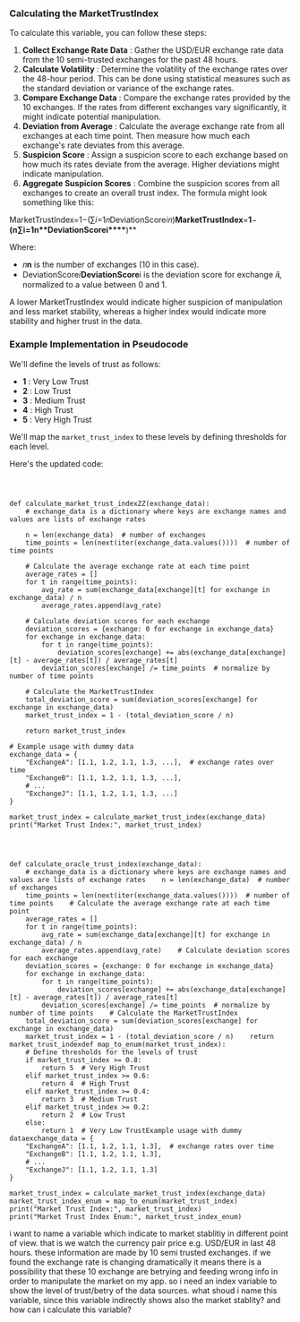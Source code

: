 ### Calculating the MarketTrustIndex

To calculate this variable, you can follow these steps:

1. **Collect Exchange Rate Data** : Gather the USD/EUR exchange rate data from the 10 semi-trusted exchanges for the past 48 hours.
2. **Calculate Volatility** : Determine the volatility of the exchange rates over the 48-hour period. This can be done using statistical measures such as the standard deviation or variance of the exchange rates.
3. **Compare Exchange Data** : Compare the exchange rates provided by the 10 exchanges. If the rates from different exchanges vary significantly, it might indicate potential manipulation.
4. **Deviation from Average** : Calculate the average exchange rate from all exchanges at each time point. Then measure how much each exchange's rate deviates from this average.
5. **Suspicion Score** : Assign a suspicion score to each exchange based on how much its rates deviate from the average. Higher deviations might indicate manipulation.
6. **Aggregate Suspicion Scores** : Combine the suspicion scores from all exchanges to create an overall trust index. The formula might look something like this:

MarketTrustIndex=1−(∑𝑖=1𝑛DeviationScore𝑖𝑛)**MarketTrustIndex**=**1**−**(**n**∑**i**=**1**n\*\***DeviationScore**i\*\*\*\***)\*\*

Where:

- 𝑛**n** is the number of exchanges (10 in this case).
- DeviationScore𝑖**DeviationScore**i is the deviation score for exchange 𝑖**i**, normalized to a value between 0 and 1.

A lower MarketTrustIndex would indicate higher suspicion of manipulation and less market stability, whereas a higher index would indicate more stability and higher trust in the data.

### Example Implementation in Pseudocode

We'll define the levels of trust as follows:

- **1** : Very Low Trust
- **2** : Low Trust
- **3** : Medium Trust
- **4** : High Trust
- **5** : Very High Trust

We'll map the `market_trust_index` to these levels by defining thresholds for each level.

Here's the updated code:

```



def calculate_market_trust_indexZZ(exchange_data):
    # exchange_data is a dictionary where keys are exchange names and values are lists of exchange rates

    n = len(exchange_data)  # number of exchanges
    time_points = len(next(iter(exchange_data.values())))  # number of time points

    # Calculate the average exchange rate at each time point
    average_rates = []
    for t in range(time_points):
        avg_rate = sum(exchange_data[exchange][t] for exchange in exchange_data) / n
        average_rates.append(avg_rate)

    # Calculate deviation scores for each exchange
    deviation_scores = {exchange: 0 for exchange in exchange_data}
    for exchange in exchange_data:
        for t in range(time_points):
            deviation_scores[exchange] += abs(exchange_data[exchange][t] - average_rates[t]) / average_rates[t]
        deviation_scores[exchange] /= time_points  # normalize by number of time points

    # Calculate the MarketTrustIndex
    total_deviation_score = sum(deviation_scores[exchange] for exchange in exchange_data)
    market_trust_index = 1 - (total_deviation_score / n)

    return market_trust_index

# Example usage with dummy data
exchange_data = {
    "ExchangeA": [1.1, 1.2, 1.1, 1.3, ...],  # exchange rates over time
    "ExchangeB": [1.1, 1.2, 1.1, 1.3, ...],
    # ...
    "ExchangeJ": [1.1, 1.2, 1.1, 1.3, ...]
}

market_trust_index = calculate_market_trust_index(exchange_data)
print("Market Trust Index:", market_trust_index)




def calculate_oracle_trust_index(exchange_data):
    # exchange_data is a dictionary where keys are exchange names and values are lists of exchange rates    n = len(exchange_data)  # number of exchanges
    time_points = len(next(iter(exchange_data.values())))  # number of time points    # Calculate the average exchange rate at each time point
    average_rates = []
    for t in range(time_points):
        avg_rate = sum(exchange_data[exchange][t] for exchange in exchange_data) / n
        average_rates.append(avg_rate)    # Calculate deviation scores for each exchange
    deviation_scores = {exchange: 0 for exchange in exchange_data}
    for exchange in exchange_data:
        for t in range(time_points):
            deviation_scores[exchange] += abs(exchange_data[exchange][t] - average_rates[t]) / average_rates[t]
        deviation_scores[exchange] /= time_points  # normalize by number of time points    # Calculate the MarketTrustIndex
    total_deviation_score = sum(deviation_scores[exchange] for exchange in exchange_data)
    market_trust_index = 1 - (total_deviation_score / n)    return market_trust_indexdef map_to_enum(market_trust_index):
    # Define thresholds for the levels of trust
    if market_trust_index >= 0.8:
        return 5  # Very High Trust
    elif market_trust_index >= 0.6:
        return 4  # High Trust
    elif market_trust_index >= 0.4:
        return 3  # Medium Trust
    elif market_trust_index >= 0.2:
        return 2  # Low Trust
    else:
        return 1  # Very Low TrustExample usage with dummy dataexchange_data = {
    "ExchangeA": [1.1, 1.2, 1.1, 1.3],  # exchange rates over time
    "ExchangeB": [1.1, 1.2, 1.1, 1.3],
    # ...
    "ExchangeJ": [1.1, 1.2, 1.1, 1.3]
}

market_trust_index = calculate_market_trust_index(exchange_data)
market_trust_index_enum = map_to_enum(market_trust_index)
print("Market Trust Index:", market_trust_index)
print("Market Trust Index Enum:", market_trust_index_enum)
```

i want to name a variable which indicate to market stablitiy in different point of view. that is we watch the currency pair price e.g. USD/EUR in last 48 hours. these information are made by 10 semi trusted exchanges. if we found the exchange rate is changing dramatically it means there is a possibility that these 10 exchange are betrying and feeding wrong info in order to manipulate the market on my app. so i need an index variable to show the level of trust/betry of the data sources. what shoud i name this variable, since this variable indirectly shows also the market stablity? and how can i calculate this variable?
